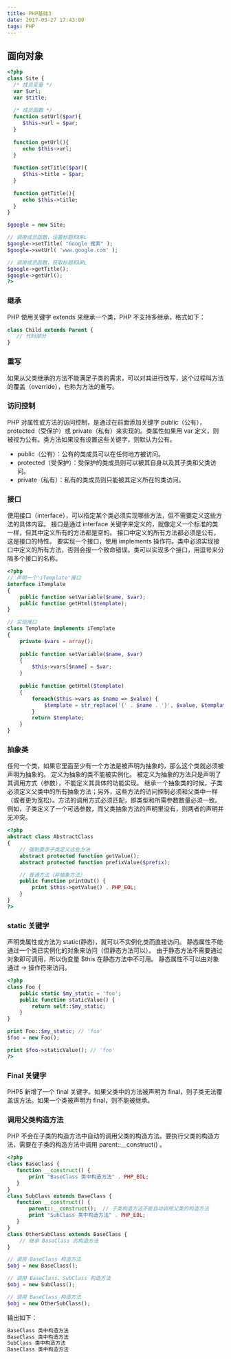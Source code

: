 ```yaml
---
title: PHP基础3
date: 2017-03-27 17:43:09
tags: PHP
---
```

## 面向对象
```php
<?php 
class Site { 
  /* 成员变量 */ 
  var $url; 
  var $title; 
   
  /* 成员函数 */ 
  function setUrl($par){ 
     $this->url = $par; 
  } 
   
  function getUrl(){ 
     echo $this->url;
  } 
   
  function setTitle($par){ 
     $this->title = $par; 
  } 
   
  function getTitle(){ 
     echo $this->title; 
  } 
} 

$google = new Site; 

// 调用成员函数，设置标题和URL 
$google->setTitle( "Google 搜索" ); 
$google->setUrl( 'www.google.com' ); 

// 调用成员函数，获取标题和URL  
$google->getTitle(); 
$google->getUrl(); 
?>
```
<!-- more -->
### 继承
PHP 使用关键字 extends 来继承一个类，PHP 不支持多继承，格式如下：
```php
class Child extends Parent {
   // 代码部分
}
```

### 重写
如果从父类继承的方法不能满足子类的需求，可以对其进行改写，这个过程叫方法的覆盖（override），也称为方法的重写。

### 访问控制
PHP 对属性或方法的访问控制，是通过在前面添加关键字 public（公有），protected（受保护）或 private（私有）来实现的。类属性如果用 var 定义，则被视为公有。类方法如果没有设置这些关键字，则默认为公有。
* public（公有）：公有的类成员可以在任何地方被访问。
* protected（受保护）：受保护的类成员则可以被其自身以及其子类和父类访问。
* private（私有）：私有的类成员则只能被其定义所在的类访问。

### 接口
使用接口（interface），可以指定某个类必须实现哪些方法，但不需要定义这些方法的具体内容。
接口是通过 interface 关键字来定义的，就像定义一个标准的类一样，但其中定义所有的方法都是空的。
接口中定义的所有方法都必须是公有，这是接口的特性。
要实现一个接口，使用 implements 操作符。类中必须实现接口中定义的所有方法，否则会报一个致命错误。类可以实现多个接口，用逗号来分隔多个接口的名称。
```php
<?php
// 声明一个'iTemplate'接口
interface iTemplate
{
    public function setVariable($name, $var);
    public function getHtml($template);
}

// 实现接口
class Template implements iTemplate
{
    private $vars = array();
  
    public function setVariable($name, $var)
    {
        $this->vars[$name] = $var;
    }
  
    public function getHtml($template)
    {
        foreach($this->vars as $name => $value) {
            $template = str_replace('{' . $name . '}', $value, $template);
        }
        return $template;
    }
}
```

### 抽象类
任何一个类，如果它里面至少有一个方法是被声明为抽象的，那么这个类就必须被声明为抽象的。
定义为抽象的类不能被实例化。
被定义为抽象的方法只是声明了其调用方式（参数），不能定义其具体的功能实现。
继承一个抽象类的时候，子类必须定义父类中的所有抽象方法；另外，这些方法的访问控制必须和父类中一样（或者更为宽松）。方法的调用方式必须匹配，即类型和所需参数数量必须一致。例如，子类定义了一个可选参数，而父类抽象方法的声明里没有，则两者的声明并无冲突。
```php
<?php
abstract class AbstractClass
{
 	// 强制要求子类定义这些方法
    abstract protected function getValue();
    abstract protected function prefixValue($prefix);

    // 普通方法（非抽象方法）
    public function printOut() {
        print $this->getValue() . PHP_EOL;
    }
}
?>
```

### static 关键字
声明类属性或方法为 static(静态)，就可以不实例化类而直接访问。
静态属性不能通过一个类已实例化的对象来访问（但静态方法可以）。
由于静态方法不需要通过对象即可调用，所以伪变量 $this 在静态方法中不可用。
静态属性不可以由对象通过 -> 操作符来访问。
```php
<?php
class Foo {
  	public static $my_static = 'foo';
  	public function staticValue() {
     	return self::$my_static;
  	}
}

print Foo::$my_static; // 'foo'
$foo = new Foo();

print $foo->staticValue(); // 'foo'
?>
```

### Final 关键字
PHP5 新增了一个 final 关键字。如果父类中的方法被声明为 final，则子类无法覆盖该方法。如果一个类被声明为 final，则不能被继承。


### 调用父类构造方法
PHP 不会在子类的构造方法中自动的调用父类的构造方法。要执行父类的构造方法，需要在子类的构造方法中调用 parent::__construct() 。
```php
<?php
class BaseClass {
   function __construct() {
       print "BaseClass 类中构造方法" . PHP_EOL;
   }
}
class SubClass extends BaseClass {
   function __construct() {
       parent::__construct();  // 子类构造方法不能自动调用父类的构造方法
       print "SubClass 类中构造方法" . PHP_EOL;
   }
}
class OtherSubClass extends BaseClass {
    // 继承 BaseClass 的构造方法
}

// 调用 BaseClass 构造方法
$obj = new BaseClass();

// 调用 BaseClass、SubClass 构造方法
$obj = new SubClass();

// 调用 BaseClass 构造方法
$obj = new OtherSubClass();
```
输出如下：
```php
BaseClass 类中构造方法
BaseClass 类中构造方法
SubClass 类中构造方法
BaseClass 类中构造方法
```